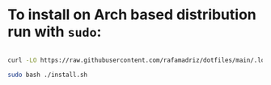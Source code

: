 # To install on Arch based distribution run with `sudo`:

```sh

curl -LO https://raw.githubusercontent.com/rafamadriz/dotfiles/main/.local/share/rais/install.sh

sudo bash ./install.sh

```
